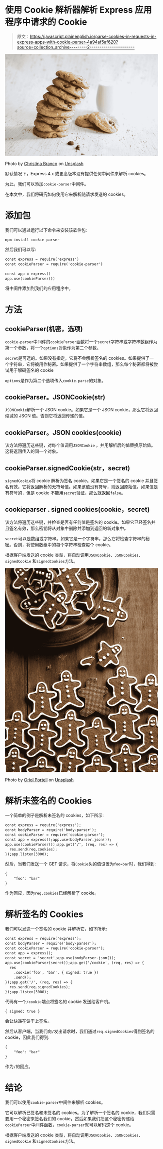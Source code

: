 # 使用 Cookie 解析器解析 Express 应用程序中请求的 Cookie

> 原文：<https://javascript.plainenglish.io/parse-cookies-in-requests-in-express-apps-with-cookie-parser-4a94af5af620?source=collection_archive---------2----------------------->

![](img/5b2457e44d3cd37d42ce64ac81297f92.png)

Photo by [Christina Branco](https://unsplash.com/@starvingartistfoodphotography?utm_source=medium&utm_medium=referral) on [Unsplash](https://unsplash.com?utm_source=medium&utm_medium=referral)

默认情况下，Express 4.x 或更高版本没有提供任何中间件来解析 cookies。

为此，我们可以添加`cookie-parser`中间件。

在本文中，我们将研究如何使用它来解析随请求发送的 cookies。

# 添加包

我们可以通过运行以下命令来安装该软件包:

```
npm install cookie-parser
```

然后我们可以写:

```
const express = require('express')
const cookieParser = require('cookie-parser')

const app = express()
app.use(cookieParser())
```

将中间件添加到我们的应用程序中。

# 方法

## cookieParser(机密，选项)

`cookie-parser`中间件的`cookieParser`函数将一个`secret`字符串或字符串数组作为第一个参数，将一个`options`对象作为第二个参数。

`secret`是可选的。如果没有指定，它将不会解析签名的 cookies。如果提供了一个字符串，它将被用作秘密。如果提供了一个字符串数组，那么每个秘密都将被尝试用于解码签名的 cookie

`options`是作为第二个选项传入`cookie.parse`的对象。

## cookieParser。JSONCookie(str)

`JSONCookie`解析一个 JSON cookie。如果它是一个 JSON cookie，那么它将返回缩减的 JSON 值。否则它将返回传递的值。

## cookieParser。JSON cookies(cookie)

该方法将遍历这些键，对每个值调用`JSONCookie` ，并用解析后的值替换原始值。这将返回传入的同一个对象。

## cookieParser.signedCookie(str，secret)

`signedCookie`将 cookie 解析为签名 cookie。如果它是一个签名的 cookie 并且签名有效，它将返回解析的无符号值。如果该值没有符号，则返回原始值。如果值是有符号的，但是 cookie 不能用`secret`验证，那么就返回`false`。

## cookieparser . signed cookies(cookie，secret)

该方法将遍历这些键，并检查是否有任何值是签名的 cookie。如果它已经签名并且签名有效，那么密钥将从对象中删除并添加到返回的新对象中。

`secret`可以是数组或字符串。如果它是一个字符串，那么它将检查字符串的秘密。否则，将使用数组中的每个字符串检查每个 cookie。

根据客户端发送的 cookie 类型，将自动调用`JSONCookie`、`JSONCookies`、`signedCookie` 和`signedCookies`方法。

![](img/7f04455fa28e93fd5e933b6ef88e50bb.png)

Photo by [Oriol Portell](https://unsplash.com/@oriol_portell?utm_source=medium&utm_medium=referral) on [Unsplash](https://unsplash.com?utm_source=medium&utm_medium=referral)

# 解析未签名的 Cookies

一个简单的例子是解析未签名的 cookies，如下所示:

```
const express = require('express');
const bodyParser = require('body-parser');
const cookieParser = require('cookie-parser');
const app = express();app.use(bodyParser.json());
app.use(cookieParser());app.get('/', (req, res) => {
  res.send(req.cookies);
});app.listen(3000);
```

然后，当我们发送一个 GET 请求，将`Cookie`头的值设置为`foo=bar`时，我们得到:

```
{
    "foo": "bar"
}
```

作为回应，因为`req.cookies`已经解析了 cookie。

# 解析签名的 Cookies

我们可以发送一个签名的 cookie 并解析它，如下所示:

```
const express = require('express');
const bodyParser = require('body-parser');
const cookieParser = require('cookie-parser');
const app = express();
const secret = 'secret';app.use(bodyParser.json());
app.use(cookieParser(secret));app.get('/cookie', (req, res) => {
  res
    .cookie('foo', 'bar', { signed: true })
    .send();
});app.get('/', (req, res) => {  
  res.send(req.signedCookies);
});app.listen(3000);
```

代码有一个`/cookie`端点将签名的 cookie 发送给客户机。

```
{ signed: true }
```

会让快递在饼干上签名。

然后从客户端，当我们向`/`发出请求时，我们通过`req.signedCookies`得到签名的 cookie，因此我们得到:

```
{
    "foo": "bar"
}
```

作为`/`的回应。

# 结论

我们可以使用`cookie-parser`中间件来解析 cookies。

它可以解析已签名和未签名的 cookies。为了解析一个签名的 cookie，我们只需要用一个秘密来签名我们的 cookie，然后如果我们把这个秘密传递给`cookieParser`中间件函数，`cookie-parser`就可以解码这个 cookie。

根据客户端发送的 cookie 类型，将自动调用`JSONCookie`、`JSONCookies`、`signedCookie` 和`signedCookies`方法。